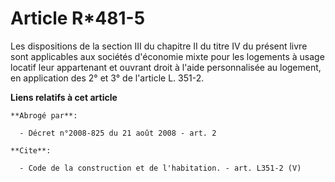 # Article R*481-5

Les dispositions de la section III du chapitre II du titre IV du présent livre sont applicables aux sociétés d'économie mixte
pour les logements à usage locatif leur appartenant et ouvrant droit à l'aide personnalisée au logement, en application des
2° et 3° de l'article L. 351-2.

**Liens relatifs à cet article**

	**Abrogé par**:

	  - Décret n°2008-825 du 21 août 2008 - art. 2

	**Cite**:

	  - Code de la construction et de l'habitation. - art. L351-2 (V)
